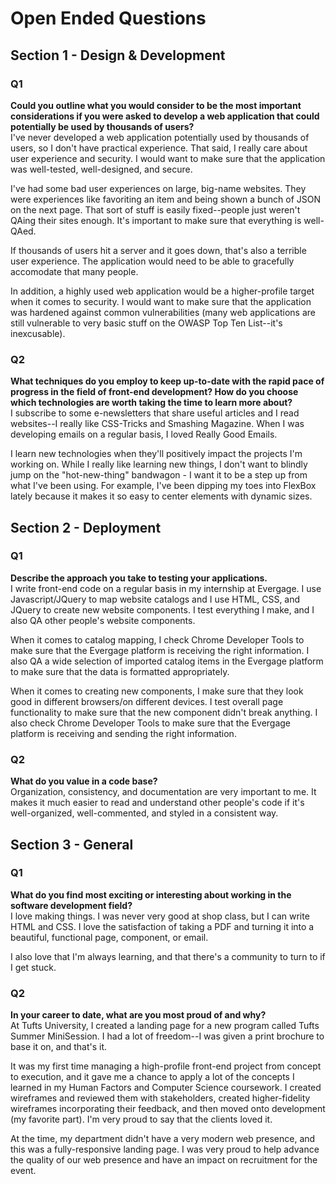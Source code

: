 # Open Ended Questions

## Section 1 - Design & Development

### Q1
**Could you outline what you would consider to be the most important considerations if you were asked to develop a web application that could potentially be used by thousands of users?**  
I've never developed a web application potentially used by thousands of users, so I don't have practical experience. That said, I really care about user experience and security. I would want to make sure that the application was well-tested, well-designed, and secure.  

I've had some bad user experiences on large, big-name websites. They were experiences like favoriting an item and being shown a bunch of JSON on the next page. That sort of stuff is easily fixed--people just weren't QAing their sites enough. It's important to make sure that everything is well-QAed.  

If thousands of users hit a server and it goes down, that's also a terrible user experience. The application would need to be able to gracefully accomodate that many people.  

In addition, a highly used web application would be a higher-profile target when it comes to security. I would want to make sure that the application was hardened against common vulnerabilities (many web applications are still vulnerable to very basic stuff on the OWASP Top Ten List--it's inexcusable).

### Q2
**What techniques do you employ to keep up-to-date with the rapid pace of progress in the field of front-end development? How do you choose which technologies are worth taking the time to learn more about?**  
I subscribe to some e-newsletters that share useful articles and I read websites--I really like CSS-Tricks and Smashing Magazine. When I was developing emails on a regular basis, I loved Really Good Emails.  

I learn new technologies when they'll positively impact the projects I'm working on. While I really like learning new things, I don't want to blindly jump on the "hot-new-thing" bandwagon - I want it to be a step up from what I've been using. For example, I've been dipping my toes into FlexBox lately because it makes it so easy to center elements with dynamic sizes.

## Section 2 - Deployment

### Q1
**Describe the approach you take to testing your applications.**  
I write front-end code on a regular basis in my internship at Evergage. I use Javascript/JQuery to map website catalogs and I use HTML, CSS, and JQuery to create new website components. I test everything I make, and I also QA other people's website components.

When it comes to catalog mapping, I check Chrome Developer Tools to make sure that the Evergage platform is receiving the right information. I also QA a wide selection of imported catalog items in the Evergage platform to make sure that the data is formatted appropriately.

When it comes to creating new components, I make sure that they look good in different browsers/on different devices. I test overall page functionality to make sure that the new component didn't break anything. I also check Chrome Developer Tools to make sure that the Evergage platform is receiving and sending the right information.

### Q2
**What do you value in a code base?**  
Organization, consistency, and documentation are very important to me. It makes it much easier to read and understand other people's code if it's well-organized, well-commented, and styled in a consistent way.

## Section 3 - General

### Q1
**What do you find most exciting or interesting about working in the software development field?**  
I love making things. I was never very good at shop class, but I can write HTML and CSS. I love the satisfaction of taking a PDF and turning it into a beautiful, functional page, component, or email.  

I also love that I'm always learning, and that there's a community to turn to if I get stuck.

### Q2
**In your career to date, what are you most proud of and why?**  
At Tufts University, I created a landing page for a new program called Tufts Summer MiniSession. I had a lot of freedom--I was given a print brochure to base it on, and that's it.  

It was my first time managing a high-profile front-end project from concept to execution, and it gave me a chance to apply a lot of the concepts I learned in my Human Factors and Computer Science coursework. I created wireframes and reviewed them with stakeholders, created higher-fidelity wireframes incorporating their feedback, and then moved onto development (my favorite part). I'm very proud to say that the clients loved it.  

At the time, my department didn't have a very modern web presence, and this was a fully-responsive landing page. I was very proud to help advance the quality of our web presence and have an impact on recruitment for the event.
